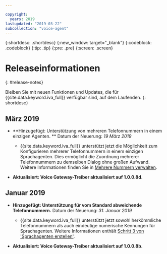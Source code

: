 ```yaml
---

copyright:
  years: 2019
lastupdated: "2019-03-22"
subcollection: "voice-agent"
---
```


{:shortdesc: .shortdesc}
{:new_window: target="_blank"}
{:codeblock: .codeblock}
{:tip: .tip}
{:pre: .pre}
{:screen: .screen}

# Releaseinformationen
{: #release-notes}


Bleiben Sie mit neuen Funktionen und Updates, die für {{site.data.keyword.iva_full}} verfügbar sind, auf dem Laufenden.
{: shortdesc}

## März 2019

- **Hinzugefügt: Unterstützung von mehreren Telefonnummern in einem einzigen Agenten. ** Datum der Neuerung: _19 März 2019_

  - {{site.data.keyword.iva_full}} unterstützt jetzt die Möglichkeit zum Konfigurieren mehrerer Telefonnummern in einem einzigen Sprachagenten. Dies ermöglicht die Zuordnung mehrerer Telefonnummern zu demselben Dialog ohne großen Aufwand. Weitere Informationen finden Sie in [Mehrere Nummern verwalten](/docs/services/voice-agent?topic=voice-agent-multi_num#multi_num).

- **Aktualisiert: Voice Gateway-Treiber aktualisiert auf 1.0.0.8d.**

## Januar 2019

- **Hinzugefügt: Unterstützung für vom Standard abweichende Telefonnummern.** Datum der Neuerung: _31. Januar 2019_

  - {{site.data.keyword.iva_full}} unterstützt jetzt sowohl herkömmliche Telefonnummern als auch eindeutige numerische Kennungen für Sprachagenten. Weitere Informationen enthält [Schritt 3 von 'Sprachagenten erstellen'](/docs/services/voice-agent?topic=voice-agent-config_instance#create_instance).

- **Aktualisiert: Voice Gateway-Treiber aktualisiert auf 1.0.0.8b.**
